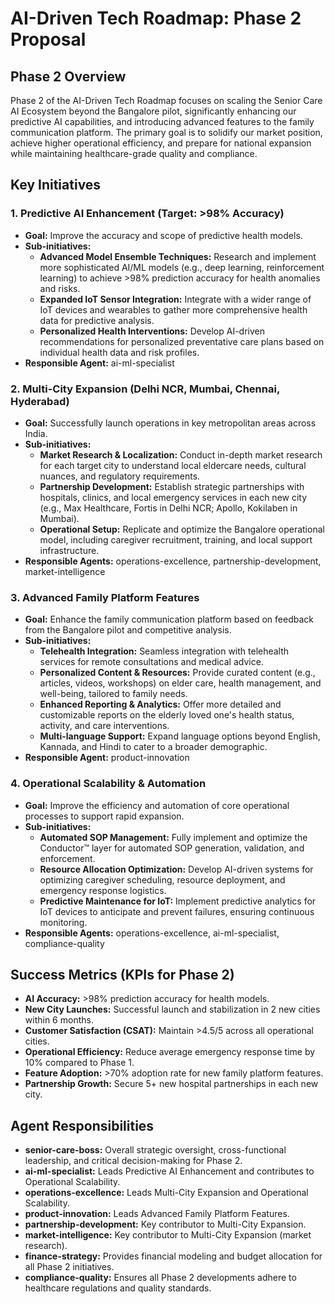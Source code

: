 # AI-Driven Tech Roadmap: Phase 2 Proposal

## Phase 2 Overview

Phase 2 of the AI-Driven Tech Roadmap focuses on scaling the Senior Care AI Ecosystem beyond the Bangalore pilot, significantly enhancing our predictive AI capabilities, and introducing advanced features to the family communication platform. The primary goal is to solidify our market position, achieve higher operational efficiency, and prepare for national expansion while maintaining healthcare-grade quality and compliance.

## Key Initiatives

### 1. Predictive AI Enhancement (Target: >98% Accuracy)

*   **Goal:** Improve the accuracy and scope of predictive health models.
*   **Sub-initiatives:**
    *   **Advanced Model Ensemble Techniques:** Research and implement more sophisticated AI/ML models (e.g., deep learning, reinforcement learning) to achieve >98% prediction accuracy for health anomalies and risks.
    *   **Expanded IoT Sensor Integration:** Integrate with a wider range of IoT devices and wearables to gather more comprehensive health data for predictive analysis.
    *   **Personalized Health Interventions:** Develop AI-driven recommendations for personalized preventative care plans based on individual health data and risk profiles.
*   **Responsible Agent:** ai-ml-specialist

### 2. Multi-City Expansion (Delhi NCR, Mumbai, Chennai, Hyderabad)

*   **Goal:** Successfully launch operations in key metropolitan areas across India.
*   **Sub-initiatives:**
    *   **Market Research & Localization:** Conduct in-depth market research for each target city to understand local eldercare needs, cultural nuances, and regulatory requirements.
    *   **Partnership Development:** Establish strategic partnerships with hospitals, clinics, and local emergency services in each new city (e.g., Max Healthcare, Fortis in Delhi NCR; Apollo, Kokilaben in Mumbai).
    *   **Operational Setup:** Replicate and optimize the Bangalore operational model, including caregiver recruitment, training, and local support infrastructure.
*   **Responsible Agents:** operations-excellence, partnership-development, market-intelligence

### 3. Advanced Family Platform Features

*   **Goal:** Enhance the family communication platform based on feedback from the Bangalore pilot and competitive analysis.
*   **Sub-initiatives:**
    *   **Telehealth Integration:** Seamless integration with telehealth services for remote consultations and medical advice.
    *   **Personalized Content & Resources:** Provide curated content (e.g., articles, videos, workshops) on elder care, health management, and well-being, tailored to family needs.
    *   **Enhanced Reporting & Analytics:** Offer more detailed and customizable reports on the elderly loved one's health status, activity, and care interventions.
    *   **Multi-language Support:** Expand language options beyond English, Kannada, and Hindi to cater to a broader demographic.
*   **Responsible Agent:** product-innovation

### 4. Operational Scalability & Automation

*   **Goal:** Improve the efficiency and automation of core operational processes to support rapid expansion.
*   **Sub-initiatives:**
    *   **Automated SOP Management:** Fully implement and optimize the Conductor™ layer for automated SOP generation, validation, and enforcement.
    *   **Resource Allocation Optimization:** Develop AI-driven systems for optimizing caregiver scheduling, resource deployment, and emergency response logistics.
    *   **Predictive Maintenance for IoT:** Implement predictive analytics for IoT devices to anticipate and prevent failures, ensuring continuous monitoring.
*   **Responsible Agents:** operations-excellence, ai-ml-specialist, compliance-quality

## Success Metrics (KPIs for Phase 2)

*   **AI Accuracy:** >98% prediction accuracy for health models.
*   **New City Launches:** Successful launch and stabilization in 2 new cities within 6 months.
*   **Customer Satisfaction (CSAT):** Maintain >4.5/5 across all operational cities.
*   **Operational Efficiency:** Reduce average emergency response time by 10% compared to Phase 1.
*   **Feature Adoption:** >70% adoption rate for new family platform features.
*   **Partnership Growth:** Secure 5+ new hospital partnerships in each new city.

## Agent Responsibilities

*   **senior-care-boss:** Overall strategic oversight, cross-functional leadership, and critical decision-making for Phase 2.
*   **ai-ml-specialist:** Leads Predictive AI Enhancement and contributes to Operational Scalability.
*   **operations-excellence:** Leads Multi-City Expansion and Operational Scalability.
*   **product-innovation:** Leads Advanced Family Platform Features.
*   **partnership-development:** Key contributor to Multi-City Expansion.
*   **market-intelligence:** Key contributor to Multi-City Expansion (market research).
*   **finance-strategy:** Provides financial modeling and budget allocation for all Phase 2 initiatives.
*   **compliance-quality:** Ensures all Phase 2 developments adhere to healthcare regulations and quality standards.

